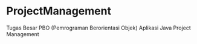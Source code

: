 # ProjectManagement
Tugas Besar PBO (Pemrograman Berorientasi Objek) Aplikasi Java Project Management
